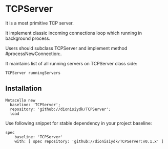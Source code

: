 # TCPServer
It is a most primitive TCP server. 

It implement classic incoming connections loop which running in background process. 

Users should subclass TCPServer and implement method #processNewConnection:. 

It maintains list of all running servers on TCPServer class side:
```Smalltalk
TCPServer runningServers
```

## Installation
```Smalltalk
Metacello new
  baseline: 'TCPServer';
  repository: 'github://dionisiydk/TCPServer';
  load
```
Use following snippet for stable dependency in your project baseline:
```Smalltalk
spec
    baseline: 'TCPServer'
    with: [ spec repository: 'github://dionisiydk/TCPServer:v0.1.x' ]
```
